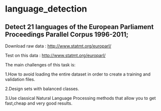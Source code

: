 # language_detection

## Detect 21 languages of the European Parliament Proceedings Parallel Corpus 1996-2011; 

 Download raw data : http://www.statmt.org/europarl/
 
 Test on this data : http://www.statmt.org/europarl/

The main challenges of this task is:

1.How to avoid loading the entire dataset in order to create a training and validation files. 

2.Design sets with balanced classes. 

3.Use classical Natural Language Processing methods that allow you to get fast,cheap and very good results. 

